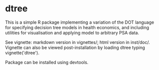 # dtree


This is a simple R package implementing a variation of the DOT language for specifying decision tree models in health economics, and including utilities for visualisation and applying model to arbitrary PSA data.

See vignette: markdown version in vignettes/; html version in inst/doc/. Vignette can also be viewed post-installation by loading dtree typing vignette('dtree').

Package can be installed using devtools.
